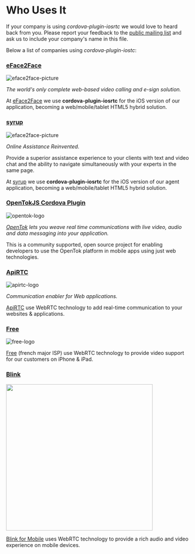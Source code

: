 # Who Uses It

If your company is using *cordova-plugin-iosrtc* we would love to heard back from you. Please report your feedback to the [public mailing list](https://groups.google.com/forum/?hl=es#!forum/cordova-plugin-iosrtc) and ask us to include your company's name in this file.

Below a list of companies using *cordova-plugin-iostc*:


### [eFace2Face](https://eface2face.com)

![eface2face-picture](https://raw.githubusercontent.com/eface2face/cordova-plugin-iosrtc/master/art/eface2face-picture.jpg)

*The world's only complete web-based video calling and e-sign solution.*

At [eFace2Face](https://eface2face.com) we use **cordova-plugin-iosrtc** for the iOS version of our application, becoming a web/mobile/tablet HTML5 hybrid solution.

### [syrup](https://tastesyrup.com)

![eface2face-picture](https://lh3.googleusercontent.com/yxnz9RQ5yaS-O5Xuh7E1KKn0aPCKDGCduexNtlbx1BVjEU-mU6xgbGTIbjRD68Ev9JSL8tdV4w=s141-h90-e365-rw)

*Online Assistance Reinvented.*

Provide a superior assistance experience to your clients with text and video chat and the ability to navigate simultaneously with your experts in the same page.

At [syrup](https://tastesyrup.com) we use **cordova-plugin-iosrtc** for the iOS version of our agent application, becoming a web/mobile/tablet HTML5 hybrid solution.

### [OpenTokJS Cordova Plugin](https://github.com/aoberoi/cordova-plugin-opentokjs)

![opentok-logo](https://static.opentok.com/img/press/logo_opentok_registered.png)

*[OpenTok](https://tokbox.com/platform) lets you weave real time communications with live video, audio and data messaging into your application.*

This is a community supported, open source project for enabling developers to use the OpenTok platform in mobile apps using just web technologies.


### [ApiRTC](http://apirtc.com)

![apirtc-logo](https://avatars3.githubusercontent.com/u/7846822?v=3&s=200)

*Communication enabler for Web applications.*

[ApiRTC](http://apirtc.com) use WebRTC technology to add real-time communication to your websites & applications.

### [Free](https://assistance.free.fr/facetofree/)

![free-logo](http://free.fr/assistance/img/logo.png)

[Free](https://assistance.free.fr/facetofree/) (french major ISP) use WebRTC technology to provide video support for our customers on iPhone & iPad.

### [Blink](http://icanblink.com)

<img src="https://blink.sipthor.net/blink-ipad.jpg" width="400"/>

[Blink for Mobile](https://itunes.apple.com/us/app/blink-for-mobile/id1100356948?ls=1&mt=8) uses WebRTC technology to provide a rich audio and video
experience on mobile devices.
